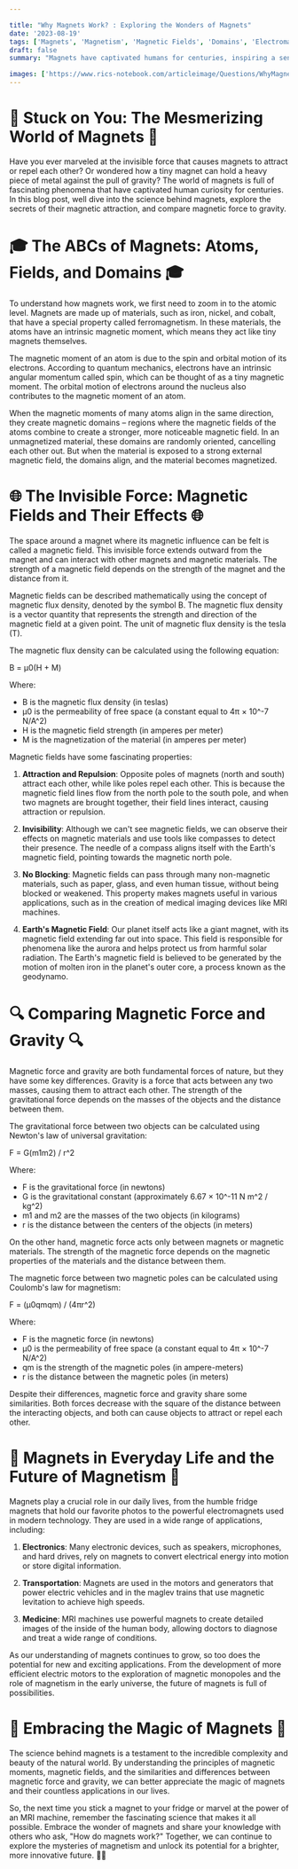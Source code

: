 ```yaml
---

title: "Why Magnets Work? : Exploring the Wonders of Magnets"
date: '2023-08-19'
tags: ['Magnets', 'Magnetism', 'Magnetic Fields', 'Domains', 'Electromagnetism','Questions']
draft: false
summary: "Magnets have captivated humans for centuries, inspiring a sense of wonder and curiosity about the invisible forces that shape our world. From the simple fridge magnets that hold our favorite photos to the powerful electromagnets used in modern technology, the magic of magnets is all around us. In this blog post, we explore the fascinating science behind how magnets work, delve into the mysteries of magnetic attraction, and compare magnetic force to gravity."

images: ['https://www.rics-notebook.com/articleimage/Questions/WhyMagnetsWork.webp']
---
```


# 🧲 Stuck on You: The Mesmerizing World of Magnets 🧲

Have you ever marveled at the invisible force that causes magnets to attract or repel each other? Or wondered how a tiny magnet can hold a heavy piece of metal against the pull of gravity? The world of magnets is full of fascinating phenomena that have captivated human curiosity for centuries. In this blog post, well dive into the science behind magnets, explore the secrets of their magnetic attraction, and compare magnetic force to gravity.

# 🎓 The ABCs of Magnets: Atoms, Fields, and Domains 🎓

To understand how magnets work, we first need to zoom in to the atomic level. Magnets are made up of materials, such as iron, nickel, and cobalt, that have a special property called ferromagnetism. In these materials, the atoms have an intrinsic magnetic moment, which means they act like tiny magnets themselves.

The magnetic moment of an atom is due to the spin and orbital motion of its electrons. According to quantum mechanics, electrons have an intrinsic angular momentum called spin, which can be thought of as a tiny magnetic moment. The orbital motion of electrons around the nucleus also contributes to the magnetic moment of an atom.

When the magnetic moments of many atoms align in the same direction, they create magnetic domains – regions where the magnetic fields of the atoms combine to create a stronger, more noticeable magnetic field. In an unmagnetized material, these domains are randomly oriented, cancelling each other out. But when the material is exposed to a strong external magnetic field, the domains align, and the material becomes magnetized.

# 🌐 The Invisible Force: Magnetic Fields and Their Effects 🌐

The space around a magnet where its magnetic influence can be felt is called a magnetic field. This invisible force extends outward from the magnet and can interact with other magnets and magnetic materials. The strength of a magnetic field depends on the strength of the magnet and the distance from it.

Magnetic fields can be described mathematically using the concept of magnetic flux density, denoted by the symbol B. The magnetic flux density is a vector quantity that represents the strength and direction of the magnetic field at a given point. The unit of magnetic flux density is the tesla (T).

The magnetic flux density can be calculated using the following equation:

B = μ0(H + M)

Where:
- B is the magnetic flux density (in teslas)
- μ0 is the permeability of free space (a constant equal to 4π × 10^-7 N/A^2)
- H is the magnetic field strength (in amperes per meter)
- M is the magnetization of the material (in amperes per meter)

Magnetic fields have some fascinating properties:

1. **Attraction and Repulsion**: Opposite poles of magnets (north and south) attract each other, while like poles repel each other. This is because the magnetic field lines flow from the north pole to the south pole, and when two magnets are brought together, their field lines interact, causing attraction or repulsion.

2. **Invisibility**: Although we can't see magnetic fields, we can observe their effects on magnetic materials and use tools like compasses to detect their presence. The needle of a compass aligns itself with the Earth's magnetic field, pointing towards the magnetic north pole.

3. **No Blocking**: Magnetic fields can pass through many non-magnetic materials, such as paper, glass, and even human tissue, without being blocked or weakened. This property makes magnets useful in various applications, such as in the creation of medical imaging devices like MRI machines.

4. **Earth's Magnetic Field**: Our planet itself acts like a giant magnet, with its magnetic field extending far out into space. This field is responsible for phenomena like the aurora and helps protect us from harmful solar radiation. The Earth's magnetic field is believed to be generated by the motion of molten iron in the planet's outer core, a process known as the geodynamo.

# 🔍 Comparing Magnetic Force and Gravity 🔍

Magnetic force and gravity are both fundamental forces of nature, but they have some key differences. Gravity is a force that acts between any two masses, causing them to attract each other. The strength of the gravitational force depends on the masses of the objects and the distance between them.

The gravitational force between two objects can be calculated using Newton's law of universal gravitation:

F = G(m1m2) / r^2

Where:
- F is the gravitational force (in newtons)
- G is the gravitational constant (approximately 6.67 × 10^-11 N m^2 / kg^2)
- m1 and m2 are the masses of the two objects (in kilograms)
- r is the distance between the centers of the objects (in meters)

On the other hand, magnetic force acts only between magnets or magnetic materials. The strength of the magnetic force depends on the magnetic properties of the materials and the distance between them.

The magnetic force between two magnetic poles can be calculated using Coulomb's law for magnetism:

F = (μ0qmqm) / (4πr^2)

Where:
- F is the magnetic force (in newtons)
- μ0 is the permeability of free space (a constant equal to 4π × 10^-7 N/A^2)
- qm is the strength of the magnetic poles (in ampere-meters)
- r is the distance between the magnetic poles (in meters)

Despite their differences, magnetic force and gravity share some similarities. Both forces decrease with the square of the distance between the interacting objects, and both can cause objects to attract or repel each other.

# 🌈 Magnets in Everyday Life and the Future of Magnetism 🌈

Magnets play a crucial role in our daily lives, from the humble fridge magnets that hold our favorite photos to the powerful electromagnets used in modern technology. They are used in a wide range of applications, including:

1. **Electronics**: Many electronic devices, such as speakers, microphones, and hard drives, rely on magnets to convert electrical energy into motion or store digital information.

2. **Transportation**: Magnets are used in the motors and generators that power electric vehicles and in the maglev trains that use magnetic levitation to achieve high speeds.

3. **Medicine**: MRI machines use powerful magnets to create detailed images of the inside of the human body, allowing doctors to diagnose and treat a wide range of conditions.

As our understanding of magnets continues to grow, so too does the potential for new and exciting applications. From the development of more efficient electric motors to the exploration of magnetic monopoles and the role of magnetism in the early universe, the future of magnets is full of possibilities.

# 🧪 Embracing the Magic of Magnets 🧪

The science behind magnets is a testament to the incredible complexity and beauty of the natural world. By understanding the principles of magnetic moments, magnetic fields, and the similarities and differences between magnetic force and gravity, we can better appreciate the magic of magnets and their countless applications in our lives.

So, the next time you stick a magnet to your fridge or marvel at the power of an MRI machine, remember the fascinating science that makes it all possible. Embrace the wonder of magnets and share your knowledge with others who ask, "How do magnets work?" Together, we can continue to explore the mysteries of magnetism and unlock its potential for a brighter, more innovative future. 🧲✨